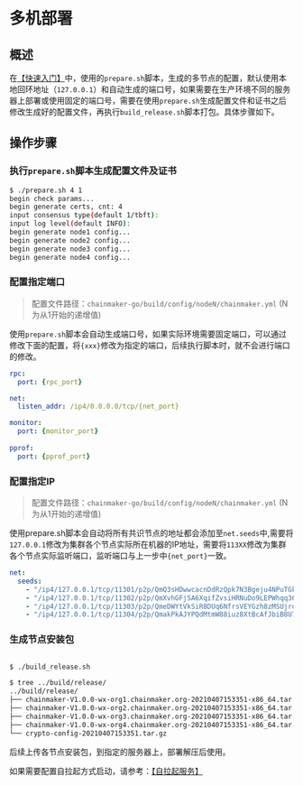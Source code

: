 # 多机部署

## 概述

在[【快速入门】](../tutorial/快速入门.md)中，使用的`prepare.sh`脚本，生成的多节点的配置，默认使用本地回环地址（`127.0.0.1`）和自动生成的端口号，如果需要在生产环境不同的服务器上部署或使用固定的端口号，需要在使用`prepare.sh`生成配置文件和证书之后修改生成好的配置文件，再执行`build_release.sh`脚本打包。具体步骤如下。

## 操作步骤

### 执行`prepare.sh`脚本生成配置文件及证书

```bash
$ ./prepare.sh 4 1
begin check params...
begin generate certs, cnt: 4
input consensus type(default 1/tbft): 
input log level(default INFO): 
begin generate node1 config...
begin generate node2 config...
begin generate node3 config...
begin generate node4 config...
```

### 配置指定端口

> 配置文件路径：`chainmaker-go/build/config/nodeN/chainmaker.yml` (N为从1开始的递增值)

使用`prepare.sh`脚本会自动生成端口号，如果实际环境需要固定端口，可以通过修改下面的配置，将`{xxx}`修改为指定的端口，后续执行脚本时，就不会进行端口的修改。

```yaml
rpc: 
  port: {rpc_port}

net: 
  listen_addr: /ip4/0.0.0.0/tcp/{net_port}

monitor:
  port: {monitor_port}
     
pprof:
  port: {pprof_port}
```

### 配置指定IP

> 配置文件路径：`chainmaker-go/build/config/nodeN/chainmaker.yml` (N为从1开始的递增值)

使用prepare.sh脚本会自动将所有共识节点的地址都会添加至`net.seeds`中,需要将`127.0.0.1`修改为集群各个节点实际所在机器的IP地址，需要将`113XX`修改为集群各个节点实际监听端口，监听端口与上一步中`{net_port}`一致。

```yaml
net:
  seeds:
    - "/ip4/127.0.0.1/tcp/11301/p2p/QmQ3sHDwwcacnDdRzQpk7N3Bgeju4NPuTGkVYmrk99sQw8"
    - "/ip4/127.0.0.1/tcp/11302/p2p/QmXvhGFjSA6XqifZvsiHRNuDo9LEPWhqq36BSyqZMdmtuq"
    - "/ip4/127.0.0.1/tcp/11303/p2p/QmeDWYtVkSiR8DUq6NfrsVEYGzh8zMSUjro3VnbTagg3nX"
    - "/ip4/127.0.0.1/tcp/11304/p2p/QmakPkAJYPQdMtmW88iuz8XtBcAfJbiB8U7E673q4ribCt"
```

### 生成节点安装包

```bash

$ ./build_release.sh 

$ tree ../build/release/
../build/release/
├── chainmaker-V1.0.0-wx-org1.chainmaker.org-20210407153351-x86_64.tar.gz
├── chainmaker-V1.0.0-wx-org2.chainmaker.org-20210407153351-x86_64.tar.gz
├── chainmaker-V1.0.0-wx-org3.chainmaker.org-20210407153351-x86_64.tar.gz
├── chainmaker-V1.0.0-wx-org4.chainmaker.org-20210407153351-x86_64.tar.gz
└── crypto-config-20210407153351.tar.gz
```

后续上传各节点安装包，到指定的服务器上，部署解压后使用。

如果需要配置自拉起方式启动，请参考：[【自拉起服务】](../operation/自拉起服务.md)



<br><br>